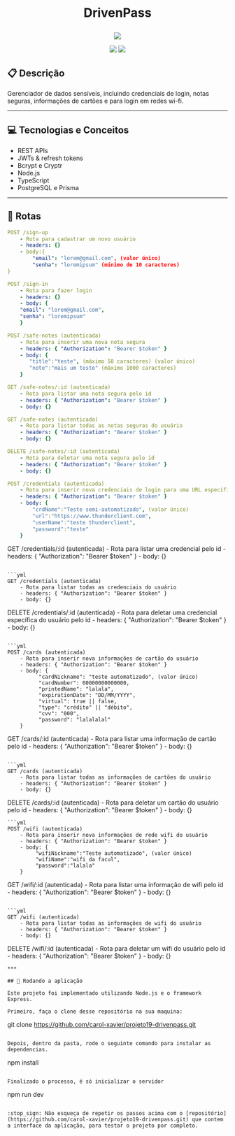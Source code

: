 # <p align = "center"> DrivenPass </p>

<p align="center">
   <img src="https://w7.pngwing.com/pngs/262/508/png-transparent-teplogidrostroy-password-manager-admin-icon-data-teplogidrostroy-system-thumbnail.png"/>
</p>

<p align = "center">
   <img src="https://img.shields.io/badge/author-CarolXavier-4dae71?style=flat-square" />
   <img src="https://img.shields.io/github/languages/count/CarolXavier/DrivenPass?color=4dae71&style=flat-square" />
</p>


##  :clipboard: Descrição

Gerenciador de dados sensíveis, incluindo credenciais de login, notas seguras, informações de cartões e para login em redes wi-fi.
***

## :computer:	 Tecnologias e Conceitos

- REST APIs
- JWTs & refresh tokens
- Bcrypt e Cryptr
- Node.js
- TypeScript
- PostgreSQL e Prisma

***

## :rocket: Rotas

```yml
POST /sign-up
    - Rota para cadastrar um novo usuário
    - headers: {}
    - body:{
        "email": "lorem@gmail.com", (valor único)
        "senha": "loremipsum" (mínimo de 10 caracteres)
}
```
    
```yml 
POST /sign-in
    - Rota para fazer login
    - headers: {}
    - body: {
    "email": "lorem@gmail.com",
    "senha": "loremipsum"
    }
```
    
```yml 
POST /safe-notes (autenticada)
    - Rota para inserir uma nova nota segura
    - headers: { "Authorization": "Bearer $token" }
    - body: {
       "title":"teste", (máximo 50 caracteres) (valor único)
       "note":"mais um teste" (máximo 1000 caracteres)
    }
```

```yml
GET /safe-notes/:id (autenticada)
    - Rota para listar uma nota segura pelo id
    - headers: { "Authorization": "Bearer $token" }
    - body: {}
``` 

```yml
GET /safe-notes (autenticada)
    - Rota para listar todas as notas seguras do usuário
    - headers: { "Authorization": "Bearer $token" }
    - body: {}
``` 

```yml
DELETE /safe-notes/:id (autenticada)
    - Rota para deletar uma nota segura pelo id
    - headers: { "Authorization": "Bearer $token" }
    - body: {}
```
 
```yml
POST /credentials (autenticada)
    - Rota para inserir nova credenciais de login para uma URL específica
    - headers: { "Authorization": "Bearer $token" }
    - body: {
        "crdName":"Teste semi-automatizado", (valor único)
        "url":"https://www.thunderclient.com",
        "userName":"teste thunderclient",
        "password":"teste"
    }
```
GET /credentials/:id (autenticada)
    - Rota para listar uma credencial pelo id
    - headers: { "Authorization": "Bearer $token" }
    - body: {}
``` 

```yml
GET /credentials (autenticada)
    - Rota para listar todas as credenciais do usuário
    - headers: { "Authorization": "Bearer $token" }
    - body: {}
``` 

DELETE /credentials/:id (autenticada)
    - Rota para deletar uma credencial específica do usuário pelo id
    - headers: { "Authorization": "Bearer $token" }
    - body: {}
``` 

```yml
POST /cards (autenticada)
    - Rota para inserir nova informações de cartão do usuário
    - headers: { "Authorization": "Bearer $token" }
    - body: {
          "cardNickname": "teste automatizado", (valor único)
          "cardNumber": 00000000000000,
          "printedName": "lalala",
          "expirationDate": "DD/MM/YYYY",
          "virtual": true || false,
          "type": "crédito" || "débito",
          "cvv": "000",
          "password": "lalalalal"
    }
```
GET /cards/:id (autenticada)
    - Rota para listar uma informação de cartão pelo id
    - headers: { "Authorization": "Bearer $token" }
    - body: {}
``` 

```yml
GET /cards (autenticada)
    - Rota para listar todas as informações de cartões do usuário
    - headers: { "Authorization": "Bearer $token" }
    - body: {}
``` 

DELETE /cards/:id (autenticada)
    - Rota para deletar um cartão do usuário pelo id
    - headers: { "Authorization": "Bearer $token" }
    - body: {}
``` 
```yml
POST /wifi (autenticada)
    - Rota para inserir nova informações de rede wifi do usuário
    - headers: { "Authorization": "Bearer $token" }
    - body: {
         "wifiNickname":"Teste automatizado", (valor único)
         "wifiName":"wifi da facul",
         "password":"lalala"
    }
```
GET /wifi/:id (autenticada)
    - Rota para listar uma informação de wifi pelo id
    - headers: { "Authorization": "Bearer $token" }
    - body: {}
``` 

```yml
GET /wifi (autenticada)
    - Rota para listar todas as informações de wifi do usuário
    - headers: { "Authorization": "Bearer $token" }
    - body: {}
``` 

DELETE /wifi/:id (autenticada)
    - Rota para deletar um wifi do usuário pelo id
    - headers: { "Authorization": "Bearer $token" }
    - body: {}
``` 
***

## 🏁 Rodando a aplicação

Este projeto foi implementado utilizando Node.js e o framework Express.

Primeiro, faça o clone desse repositório na sua maquina:

```
git clone https://github.com/carol-xavier/projeto19-drivenpass.git
```

Depois, dentro da pasta, rode o seguinte comando para instalar as dependencias.

```
npm install
```

Finalizado o processo, é só inicializar o servidor
```
npm run dev
```

:stop_sign: Não esqueça de repetir os passos acima com o [repositório](https://github.com/carol-xavier/projeto19-drivenpass.git) que contem a interface da aplicação, para testar o projeto por completo.
